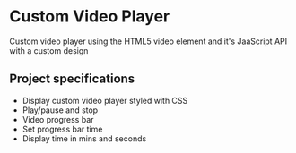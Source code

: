 # Custom Video Player
Custom video player using the HTML5 video element and it's JaaScript API with a custom design

## Project specifications
+ Display custom video player styled with CSS
+ Play/pause and stop
+ Video progress bar
+ Set progress bar time
+ Display time in mins and seconds
